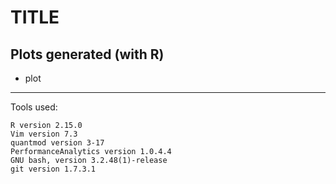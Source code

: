 TITLE
============================


Plots generated (with R)
------------------------

* plot

******

Tools used:

    R version 2.15.0 
    Vim version 7.3
    quantmod version 3-17 
    PerformanceAnalytics version 1.0.4.4
    GNU bash, version 3.2.48(1)-release
    git version 1.7.3.1
